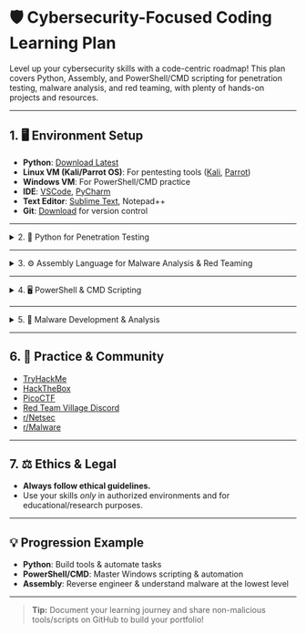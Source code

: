 # 🛡️ Cybersecurity-Focused Coding Learning Plan

Level up your cybersecurity skills with a code-centric roadmap! This plan covers Python, Assembly, and PowerShell/CMD scripting for penetration testing, malware analysis, and red teaming, with plenty of hands-on projects and resources.

---

## 1. 🖥️ Environment Setup

- **Python**: [Download Latest](https://www.python.org/downloads/)
- **Linux VM (Kali/Parrot OS)**: For pentesting tools ([Kali](https://www.kali.org/get-kali/), [Parrot](https://www.parrotsec.org/download/))
- **Windows VM**: For PowerShell/CMD practice
- **IDE**: [VSCode](https://code.visualstudio.com/), [PyCharm](https://www.jetbrains.com/pycharm/)
- **Text Editor**: [Sublime Text](https://www.sublimetext.com/), Notepad++
- **Git**: [Download](https://git-scm.com/downloads) for version control

---

<details>
<summary>2. 🐍 Python for Penetration Testing</summary>

### Foundations (2-4 weeks)
- Python syntax, data structures, functions, modules
- File and network operations
- Exception handling

**Resources:**
- [Python.org Tutorials](https://docs.python.org/3/tutorial/)
- [Codecademy: Learn Python 3](https://www.codecademy.com/learn/learn-python-3)
- [Coursera: Python for Everybody (Free to Audit)](https://www.coursera.org/specializations/python)
- [Automate the Boring Stuff with Python](https://automatetheboringstuff.com/)

### Cybersecurity & Pentesting Libraries (4-8 weeks)
- Key libraries: `socket`, `os`, `subprocess`, `requests`, `scapy`
- Scripting: port scanners, brute forcers, enumeration tools
- Parse & manipulate network packets

**Resources:**
- [TryHackMe: Python for Pentesting](https://tryhackme.com/room/pythonforpentesting)
- [HackTheBox Academy: Python for Pentesters](https://academy.hackthebox.com/course/preview/python-for-pentesters)
- [Real Python: Networking with Python](https://realpython.com/python-sockets/)

### Projects
- Port scanner
- SSH brute forcer
- Packet sniffer
- Directory/file brute forcer

</details>

---

<details>
<summary>3. ⚙️ Assembly Language for Malware Analysis & Red Teaming</summary>

### Foundations (2-4 weeks)
- Learn x86/x64 assembly basics
- CPU registers, memory, stack/heap, instructions
- Write simple programs (Hello World, loops, arithmetic)

**Resources:**
- [PC Assembly Language (PDF)](https://www.paulcarter.com/pcasm/)
- [OpenSecurityTraining: Intro to x86](https://www.opensecuritytraining.info/IntroX86.html)
- [YouTube: x86 Assembly Crash Course](https://www.youtube.com/watch?v=75gBFiFtAb8)
- [Online x86 Emulator](https://copy.sh/v86/)

### Malware Development Concepts (6-12 weeks)
- Shellcode creation and injection
- Reverse engineering (use Ghidra, IDA Free, Radare2)
- Windows/Linux system calls

**Resources:**
- [Malware Unicorn’s RE101 Workshop](https://malwareunicorn.org/workshops/re101.html)
- [OpenSecurityTraining: Intro to Reverse Engineering](https://www.opensecuritytraining.info/IntroReverseEngineering.html)
- [Practical Malware Analysis Labs (Free)](https://practicalmalwareanalysis.com/labs/)
- [Ghidra Ninja: Beginner Ghidra RE](https://ghidra.re/)

> **⚠️ Note:** Always use a safe, isolated lab environment for malware research.

</details>

---

<details>
<summary>4. 🖥️ PowerShell & CMD Scripting</summary>

### Foundations (2-4 weeks)
- Basic commands, loops, variables, functions
- File, process, and network management

**Resources:**
- [Microsoft PowerShell Docs](https://docs.microsoft.com/powershell/)
- [Microsoft Learn: PowerShell Modules](https://learn.microsoft.com/en-us/powershell/scripting/learn/)
- [HackTricks PowerShell](https://book.hacktricks.xyz/windows/pentesting-with-powershell)
- [SS64 CMD Reference](https://ss64.com/nt/)

### Cybersecurity Applications (4-8 weeks)
- Automate enumeration/privilege escalation
- Scripts for Active Directory recon, lateral movement
- Obfuscation for AV evasion

**Resources:**
- [TryHackMe: Windows Privilege Escalation](https://tryhackme.com/room/windowsprivesc)
- [YouTube: PowerShell for Pentesters](https://www.youtube.com/playlist?list=PLBf0hzazHTGZcBCRqQmJ3H5cXKkQ4PBpt)

### Projects
- User/group enumeration script
- Automated log parser
- Custom reverse shell

</details>

---

<details>
<summary>5. 🦠 Malware Development & Analysis</summary>

- [Malware Analysis Tutorials (YouTube)](https://www.youtube.com/results?search_query=malware+analysis+tutorial)
- [Reverse Engineering Malware (Coursera, Free to Audit)](https://www.coursera.org/learn/reverse-engineering)
- [Zero2Automated: Malware Analysis Course](https://www.zero2automated.com/) (Paid, [Free Blog](https://blog.zero2automated.com/))

</details>

---

## 6. 👾 Practice & Community

- [TryHackMe](https://tryhackme.com/)
- [HackTheBox](https://www.hackthebox.com/)
- [PicoCTF](https://picoctf.org/)
- [Red Team Village Discord](https://discord.gg/rtv)
- [r/Netsec](https://reddit.com/r/netsec)
- [r/Malware](https://reddit.com/r/Malware)

---

## 7. ⚖️ Ethics & Legal

- **Always follow ethical guidelines.**
- Use your skills _only_ in authorized environments and for educational/research purposes.

---

## 💡 Progression Example

- **Python**: Build tools & automate tasks
- **PowerShell/CMD**: Master Windows scripting & automation
- **Assembly**: Reverse engineer & understand malware at the lowest level

---

> **Tip:** Document your learning journey and share non-malicious tools/scripts on GitHub to build your portfolio!
